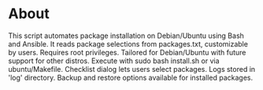 # About 

This script automates package installation on Debian/Ubuntu using Bash and Ansible. It reads package selections from packages.txt, customizable by users. Requires root privileges. Tailored for Debian/Ubuntu with future support for other distros. Execute with sudo bash install.sh or via ubuntu/Makefile. Checklist dialog lets users select packages. Logs stored in 'log' directory. Backup and restore options available for installed packages.



